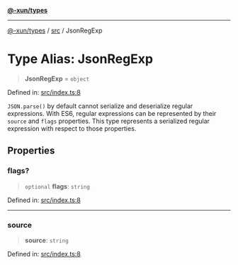 [**@-xun/types**](../../README.md)

***

[@-xun/types](../../README.md) / [src](../README.md) / JsonRegExp

# Type Alias: JsonRegExp

> **JsonRegExp** = `object`

Defined in: [src/index.ts:8](https://github.com/Xunnamius/typescript-utils/blob/1654ac66829395b52d544b89b0441d34ab22789d/src/index.ts#L8)

`JSON.parse()` by default cannot serialize and deserialize regular
expressions. With ES6, regular expressions can be represented by their
`source` and `flags` properties. This type represents a serialized regular
expression with respect to those properties.

## Properties

### flags?

> `optional` **flags**: `string`

Defined in: [src/index.ts:8](https://github.com/Xunnamius/typescript-utils/blob/1654ac66829395b52d544b89b0441d34ab22789d/src/index.ts#L8)

***

### source

> **source**: `string`

Defined in: [src/index.ts:8](https://github.com/Xunnamius/typescript-utils/blob/1654ac66829395b52d544b89b0441d34ab22789d/src/index.ts#L8)
